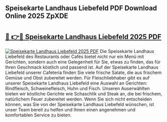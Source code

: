 ## Speisekarte Landhaus Liebefeld PDF Download Online 2025 ZpXDE

# <h2><a href="http://gcaoafc.nevu.top/?p=Speisekarte+Landhaus+Liebefeld">🔗 👉🔴 Speisekarte Landhaus Liebefeld 2025 PDF</a></h2>

[![Speisekarte Landhaus Liebefeld 2025 PDF](https://i.imgur.com/dBaPXMq.png)](http://gcaoafc.nevu.top/?p=Speisekarte+Landhaus+Liebefeld)
Die Speisekarte Landhaus Liebefeld des Restaurants oder Cafés bietet nicht nur ein Menü mit Gerichten, sondern auch eine Gelegenheit für Sie, etwas zu finden, das für Ihren Geschmack köstlich und passend ist. Auf der Speisekarte Landhaus Liebefeld unserer Cafeteria finden Sie viele frische Salate, die aus frischem Gemüse und Obst zubereitet werden. Für Fleischliebhaber gibt es auf unserer Speisekarte Landhaus Liebefeld eine Auswahl an Gerichten: Rindfleisch, Schweinefleisch, Huhn und Fisch. Unseren Auserwählten bieten wir köstliche Gerichte wie Schaschlik und Steak an, die bei frischem, natürlichem Feuer zubereitet werden. Wenn Sie sich nicht entscheiden können, was Sie von der Speisekarte Landhaus Liebefeld wünschen, ist unser Team bereit zu helfen und Ihnen einen angenehmen und komfortablen Service zu bieten.
